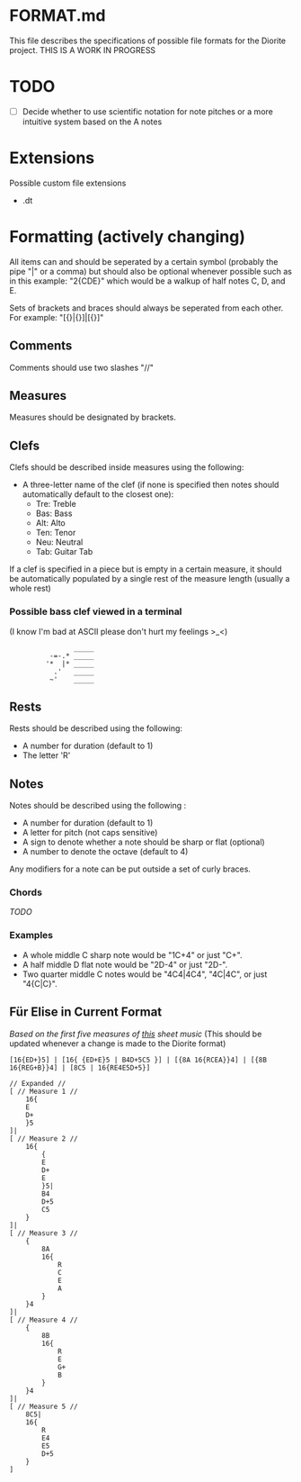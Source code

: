 # FORMAT.md
This file describes the specifications of possible file formats for the Diorite project. THIS IS A WORK IN PROGRESS

# TODO
- [ ] Decide whether to use scientific notation for note pitches or a more intuitive system based on the A notes

# Extensions
Possible custom file extensions
- .dt

# Formatting (actively changing)
All items can and should be seperated by a certain symbol (probably the pipe "|" or a comma) but should also be optional whenever possible such as in this example: "2{CDE}" which would be a walkup of half notes C, D, and E.

Sets of brackets and braces should always be seperated from each other. For example: "[{}|{}]|[{}]"
## Comments
Comments should use two slashes "//"
## Measures
Measures should be designated by brackets.
## Clefs
Clefs should be described inside measures using the following:

- A three-letter name of the clef (if none is specified then notes should automatically default to the closest one):
    - Tre: Treble
    - Bas: Bass
    - Alt: Alto
    - Ten: Tenor
    - Neu: Neutral
    - Tab: Guitar Tab

If a clef is specified in a piece but is empty in a certain measure, it should be automatically populated by a single rest of the measure length (usually a whole rest)

### Possible bass clef viewed in a terminal
(I know I'm bad at ASCII please don't hurt my feelings >_<)
```
                _____
          -=-.* _____
         '*  |* _____
           .'   _____
          ~'    _____
```
## Rests
Rests should be described using the following:

- A number for duration (default to 1)
- The letter 'R'
## Notes
Notes should be described using the following :

- A number for duration (default to 1)
- A letter for pitch (not caps sensitive)
- A sign to denote whether a note should be sharp or flat (optional)
- A number to denote the octave (default to 4)

Any modifiers for a note can be put outside a set of curly braces.
### Chords
*TODO*
### Examples
- A whole middle C sharp note would be "1C+4" or just "C+".
- A half middle D flat note would be "2D-4" or just "2D-".
- Two quarter middle C notes would be "4C4|4C4", "4C|4C", or just "4{C|C}".

## Für Elise in Current Format
*Based on the first five measures of [this](https://upload.wikimedia.org/wikipedia/commons/2/27/Beethoven_WoO_59_Erstausgabe.png) sheet music*
(This should be updated whenever a change is made to the Diorite format)

```
[16{ED+}5] | [16{ {ED+E}5 | B4D+5C5 }] | [{8A 16{RCEA}}4] | [{8B 16{REG+B}}4] | [8C5 | 16{RE4E5D+5}]
```

```
// Expanded //
[ // Measure 1 //
    16{
    E
    D+
    }5
]|
[ // Measure 2 //
    16{
        {
        E
        D+
        E
        }5|
        B4
        D+5
        C5
    }
]|
[ // Measure 3 //
    {
        8A
        16{
            R
            C
            E
            A
        }
    }4
]|
[ // Measure 4 //
    {
        8B
        16{
            R
            E
            G+
            B
        }
    }4
]|
[ // Measure 5 //
    8C5|
    16{
        R
        E4
        E5
        D+5
    }
]
```
